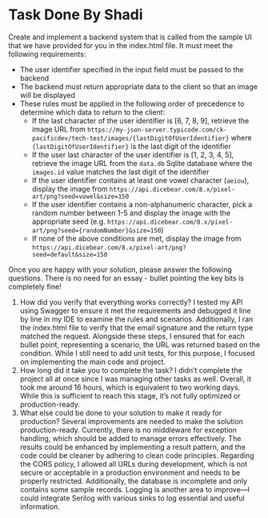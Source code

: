 # Task Done By Shadi

Create and implement a backend system that is called from the sample UI that we have provided for you in the index.html file. It must meet the following requirements:

- The user identifier specified in the input field must be passed to the backend
- The backend must return appropriate data to the client so that an image will be displayed
- These rules must be applied in the following order of precedence to determine which data to return to the client:
    - If the last character of the user identifier is [6, 7, 8, 9], retrieve the image URL from `https://my-json-server.typicode.com/ck-pacificdev/tech-test/images/{lastDigitOfUserIdentifier}` where `{lastDigitOfUserIdentifier}` is the last digit of the identifier
    - If the user last character of the user identifier is [1, 2, 3, 4, 5], retrieve the image URL from the `data.db` Sqlite database where the `images.id` value matches the last digit of the identifier
    - If the user identifier contains at least one vowel character (`aeiou`), display the image from `https://api.dicebear.com/8.x/pixel-art/png?seed=vowel&size=150`
    - If the user identifier contains a non-alphanumeric character, pick a random number between 1-5 and display the image with the appropriate seed (e.g. `https://api.dicebear.com/8.x/pixel-art/png?seed={randomNumber}&size=150`)
    - If none of the above conditions are met, display the image from `https://api.dicebear.com/8.x/pixel-art/png?seed=default&size=150`

Once you are happy with your solution, please answer the following questions. There is no need for an essay - bullet pointing the key bits is completely fine!

1. How did you verify that everything works correctly?
I tested my API using Swagger to ensure it met the requirements and debugged it line by line in my IDE to examine the rules and scenarios. Additionally, I ran the index.html file to verify that the email signature and the return type matched the request. Alongside these steps, I ensured that for each bullet point, representing a scenario, the URL was returned based on the condition. While I still need to add unit tests, for this purpose, I focused on implementing the main code and project.
2. How long did it take you to complete the task?
I didn’t complete the project all at once since I was managing other tasks as well. Overall, it took me around 16 hours, which is equivalent to two working days. While this is sufficient to reach this stage, it’s not fully optimized or production-ready.
3. What else could be done to your solution to make it ready for production?
Several improvements are needed to make the solution production-ready. Currently, there is no middleware for exception handling, which should be added to manage errors effectively. The results could be enhanced by implementing a result pattern, and the code could be cleaner by adhering to clean code principles. Regarding the CORS policy, I allowed all URLs during development, which is not secure or acceptable in a production environment and needs to be properly restricted. Additionally, the database is incomplete and only contains some sample records. Logging is another area to improve—I could integrate Serilog with various sinks to log essential and useful information.
